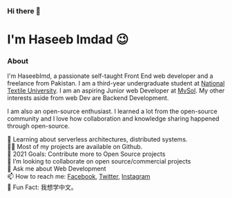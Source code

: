 ### Hi there 👋

<h1>I'm Haseeb Imdad 😉 </h1>

<h3>About</h3>
I'm HaseebImd, a passionate self-taught Front End web developer and a freelance from Pakistan. I am a third-year undergraduate student at <a href="https://ntu.edu.pk/">National Textile University</a>. I am an aspiring Junior web Developer at <a href="https://www.mvsol.ca/">MvSol</a>. My other interests aside from web Dev are Backend Development.

I am also an open-source enthusiast. I learned a lot from the open-source community and I love how collaboration and knowledge sharing happened through open-source.

🧐 Learning about serverless architectures, distributed systems.<br/>
👨‍💻 Most of my projects are available on Github.</br>
🥅 2021 Goals: Contribute more to Open Source projects </br>
👯 I’m looking to collaborate on open source/commercial projects </br>
💬 Ask me about Web Development </br>
📫 How to reach me: <a href="https://web.facebook.com/haseebimdad63">Facebook</a>, <a href="https://twitter.com/Hasebi_">Twitter</a>, <a href="https://www.instagram.com/haseebimdad/">Instagram</a> </br>
🎉 Fun Fact: 我想学中文。


